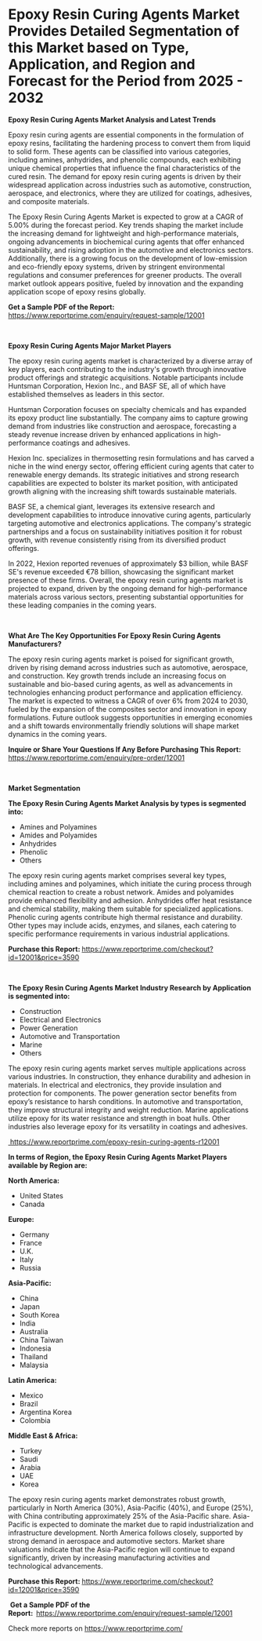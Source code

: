 <p><h1>Epoxy Resin Curing Agents Market Provides Detailed Segmentation of this Market based on Type, Application, and Region and Forecast for the Period from 2025 - 2032</h1></p><p><strong>Epoxy Resin Curing Agents Market Analysis and Latest Trends</strong></p>
<p><p>Epoxy resin curing agents are essential components in the formulation of epoxy resins, facilitating the hardening process to convert them from liquid to solid form. These agents can be classified into various categories, including amines, anhydrides, and phenolic compounds, each exhibiting unique chemical properties that influence the final characteristics of the cured resin. The demand for epoxy resin curing agents is driven by their widespread application across industries such as automotive, construction, aerospace, and electronics, where they are utilized for coatings, adhesives, and composite materials.</p><p>The Epoxy Resin Curing Agents Market is expected to grow at a CAGR of 5.00% during the forecast period. Key trends shaping the market include the increasing demand for lightweight and high-performance materials, ongoing advancements in biochemical curing agents that offer enhanced sustainability, and rising adoption in the automotive and electronics sectors. Additionally, there is a growing focus on the development of low-emission and eco-friendly epoxy systems, driven by stringent environmental regulations and consumer preferences for greener products. The overall market outlook appears positive, fueled by innovation and the expanding application scope of epoxy resins globally.</p></p>
<p><strong>Get a Sample PDF of the Report:&nbsp;</strong> <a href="https://www.reportprime.com/enquiry/request-sample/12001?utm_campaign=3072&utm_medium=2&utm_source=Github&utm_content=ia&utm_term=17032025&utm_id=epoxy-resin-curing-agents">https://www.reportprime.com/enquiry/request-sample/12001</a></p>
<p>&nbsp;</p>
<p><strong>Epoxy Resin Curing Agents Major Market Players</strong></p>
<p><p>The epoxy resin curing agents market is characterized by a diverse array of key players, each contributing to the industry's growth through innovative product offerings and strategic acquisitions. Notable participants include Huntsman Corporation, Hexion Inc., and BASF SE, all of which have established themselves as leaders in this sector.</p><p>Huntsman Corporation focuses on specialty chemicals and has expanded its epoxy product line substantially. The company aims to capture growing demand from industries like construction and aerospace, forecasting a steady revenue increase driven by enhanced applications in high-performance coatings and adhesives.</p><p>Hexion Inc. specializes in thermosetting resin formulations and has carved a niche in the wind energy sector, offering efficient curing agents that cater to renewable energy demands. Its strategic initiatives and strong research capabilities are expected to bolster its market position, with anticipated growth aligning with the increasing shift towards sustainable materials.</p><p>BASF SE, a chemical giant, leverages its extensive research and development capabilities to introduce innovative curing agents, particularly targeting automotive and electronics applications. The company's strategic partnerships and a focus on sustainability initiatives position it for robust growth, with revenue consistently rising from its diversified product offerings.</p><p>In 2022, Hexion reported revenues of approximately $3 billion, while BASF SE's revenue exceeded €78 billion, showcasing the significant market presence of these firms. Overall, the epoxy resin curing agents market is projected to expand, driven by the ongoing demand for high-performance materials across various sectors, presenting substantial opportunities for these leading companies in the coming years.</p></p>
<p>&nbsp;</p>
<p><strong>What Are The Key Opportunities For Epoxy Resin Curing Agents Manufacturers?</strong></p>
<p><p>The epoxy resin curing agents market is poised for significant growth, driven by rising demand across industries such as automotive, aerospace, and construction. Key growth trends include an increasing focus on sustainable and bio-based curing agents, as well as advancements in technologies enhancing product performance and application efficiency. The market is expected to witness a CAGR of over 6% from 2024 to 2030, fueled by the expansion of the composites sector and innovation in epoxy formulations. Future outlook suggests opportunities in emerging economies and a shift towards environmentally friendly solutions will shape market dynamics in the coming years.</p></p>
<p><strong>Inquire or Share Your Questions If Any Before Purchasing This Report:</strong> <a href="https://www.reportprime.com/enquiry/pre-order/12001?utm_campaign=3072&utm_medium=2&utm_source=Github&utm_content=ia&utm_term=17032025&utm_id=epoxy-resin-curing-agents">https://www.reportprime.com/enquiry/pre-order/12001</a></p>
<p>&nbsp;</p>
<p><strong>Market Segmentation</strong></p>
<p><strong>The Epoxy Resin Curing Agents Market Analysis by types is segmented into:</strong></p>
<p><ul><li>Amines and Polyamines</li><li>Amides and Polyamides</li><li>Anhydrides</li><li>Phenolic</li><li>Others</li></ul></p>
<p><p>The epoxy resin curing agents market comprises several key types, including amines and polyamines, which initiate the curing process through chemical reaction to create a robust network. Amides and polyamides provide enhanced flexibility and adhesion. Anhydrides offer heat resistance and chemical stability, making them suitable for specialized applications. Phenolic curing agents contribute high thermal resistance and durability. Other types may include acids, enzymes, and silanes, each catering to specific performance requirements in various industrial applications.</p></p>
<p><strong>Purchase this Report:&nbsp;</strong><a href="https://www.reportprime.com/checkout?id=12001&price=3590&utm_campaign=3072&utm_medium=2&utm_source=Github&utm_content=ia&utm_term=17032025&utm_id=epoxy-resin-curing-agents">https://www.reportprime.com/checkout?id=12001&price=3590</a></p>
<p>&nbsp;</p>
<p><strong>The Epoxy Resin Curing Agents Market Industry Research by Application is segmented into:</strong></p>
<p><ul><li>Construction</li><li>Electrical and Electronics</li><li>Power Generation</li><li>Automotive and Transportation</li><li>Marine</li><li>Others</li></ul></p>
<p><p>The epoxy resin curing agents market serves multiple applications across various industries. In construction, they enhance durability and adhesion in materials. In electrical and electronics, they provide insulation and protection for components. The power generation sector benefits from epoxy’s resistance to harsh conditions. In automotive and transportation, they improve structural integrity and weight reduction. Marine applications utilize epoxy for its water resistance and strength in boat hulls. Other industries also leverage epoxy for its versatility in coatings and adhesives.</p></p>
<p><a href="https://www.reportprime.com/epoxy-resin-curing-agents-r12001?utm_campaign=3072&utm_medium=2&utm_source=Github&utm_content=ia&utm_term=17032025&utm_id=epoxy-resin-curing-agents">&nbsp;https://www.reportprime.com/epoxy-resin-curing-agents-r12001</a></p>
<p><strong>In terms of Region, the Epoxy Resin Curing Agents Market Players available by Region are:</strong></p>
<p>
    <p> <strong> North America: </strong>
        <ul>
            <li>United States</li>
            <li>Canada</li>
        </ul>
        </p> 
    <p> <strong> Europe: </strong>
        <ul>
            <li>Germany</li>
            <li>France</li>
            <li>U.K.</li>
            <li>Italy</li>
            <li>Russia</li>
        </ul>
        </p> 
    <p> <strong> Asia-Pacific: </strong>
        <ul>
            <li>China</li>
            <li>Japan</li>
            <li>South Korea</li>
            <li>India</li>
            <li>Australia</li>
            <li>China Taiwan</li>
            <li>Indonesia</li>
            <li>Thailand</li>
            <li>Malaysia</li>
        </ul>
        </p> 
    <p> <strong> Latin America: </strong>
        <ul>
            <li>Mexico</li>
            <li>Brazil</li>
            <li>Argentina Korea</li>
            <li>Colombia</li>
        </ul>
        </p> 
    <p> <strong> Middle East & Africa: </strong>
        <ul>
            <li>Turkey</li>
            <li>Saudi</li>
            <li>Arabia</li>
            <li>UAE</li>
            <li>Korea</li>
        </ul>
    </p>
    </p>
<p><p>The epoxy resin curing agents market demonstrates robust growth, particularly in North America (30%), Asia-Pacific (40%), and Europe (25%), with China contributing approximately 25% of the Asia-Pacific share. Asia-Pacific is expected to dominate the market due to rapid industrialization and infrastructure development. North America follows closely, supported by strong demand in aerospace and automotive sectors. Market share valuations indicate that the Asia-Pacific region will continue to expand significantly, driven by increasing manufacturing activities and technological advancements.</p></p>
<p><strong>Purchase this Report: </strong><a href="https://www.reportprime.com/checkout?id=12001&price=3590&utm_campaign=3072&utm_medium=2&utm_source=Github&utm_content=ia&utm_term=17032025&utm_id=epoxy-resin-curing-agents">https://www.reportprime.com/checkout?id=12001&price=3590</a></p>
<p>&nbsp;<strong>Get a Sample PDF of the Report:&nbsp;&nbsp;</strong><a href="https://www.reportprime.com/enquiry/request-sample/12001?utm_campaign=3072&utm_medium=2&utm_source=Github&utm_content=ia&utm_term=17032025&utm_id=epoxy-resin-curing-agents">https://www.reportprime.com/enquiry/request-sample/12001</a></p>
<p><strong></strong></p>
<p>Check more reports on <a href="https://www.reportprime.com/?utm_campaign=3072&utm_medium=2&utm_source=Github&utm_content=ia&utm_term=17032025&utm_id=epoxy-resin-curing-agents">https://www.reportprime.com/</a></p>